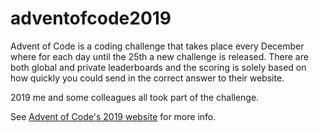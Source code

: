 # adventofcode2019
Advent of Code is a coding challenge that takes place every December where for each day until the 25th a new challenge is released. There are both global and private leaderboards and the scoring is solely based on how quickly you could send in the correct answer to their website. 

2019 me and some colleagues all took part of the challenge.

See [Advent of Code's 2019 website](https://adventofcode.com/2019/about) for more info.
